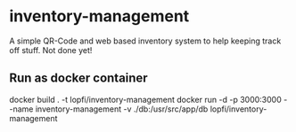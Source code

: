 # inventory-management

A simple QR-Code and web based inventory system to help keeping track off stuff. Not done yet!

## Run as docker container

docker build . -t lopfi/inventory-management
docker run -d -p 3000:3000 --name inventory-management -v ./db:/usr/src/app/db lopfi/inventory-management
